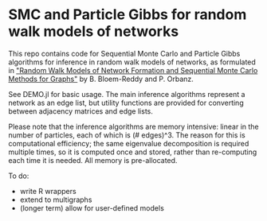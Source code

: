 # SMC and Particle Gibbs for random walk models of networks

This repo contains code for Sequential Monte Carlo and Particle Gibbs algorithms for inference in random walk models of networks, as formulated in ["Random Walk Models of Network Formation and Sequential Monte Carlo Methods for Graphs"](https://arxiv.org/abs/1612.06404) by B. Bloem-Reddy and P. Orbanz.

See DEMO.jl for basic usage. The main inference algorithms represent a network as an edge list, but utility functions are provided for converting between adjacency matrices and edge lists.

Please note that the inference algorithms are memory intensive: linear in the number of particles, each of which is (\# edges)^3. The reason for this is computational efficiency; the same eigenvalue decomposition is required multiple times, so it is computed once and stored, rather than re-computing each time it is needed. All memory is pre-allocated.

To do:
  - write R wrappers
  - extend to multigraphs
  - (longer term) allow for user-defined models
